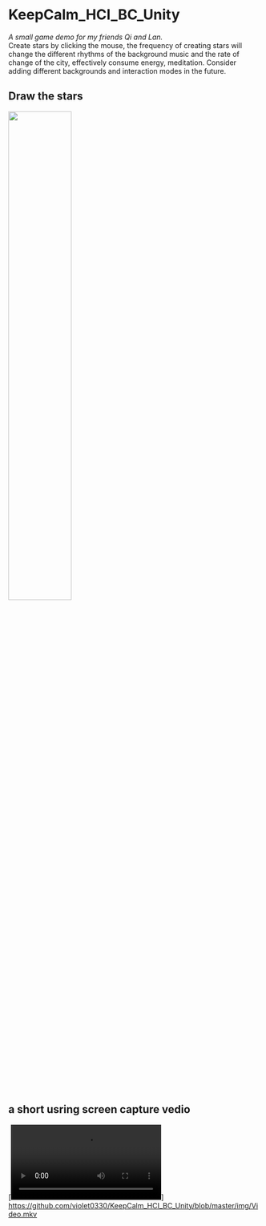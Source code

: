 # KeepCalm_HCI_BC_Unity
*A small game demo for my friends Qi and Lan.* <br>
Create stars by clicking the mouse, the frequency of creating stars will change the different rhythms of the background music and the rate of change of the city, effectively consume energy, meditation. Consider adding different backgrounds and interaction modes in the future.

## Draw the stars <br>
 <img src="https://github.com/violet0330/KeepCalm_HCI_BC_Unity/blob/master/img/Draw.gif" width="50%">

## a short usring screen capture vedio
[![Watch the video](https://github.com/violet0330/KeepCalm_HCI_BC_Unity/blob/master/img/Video.mkv)]
<https://github.com/violet0330/KeepCalm_HCI_BC_Unity/blob/master/img/Video.mkv>
